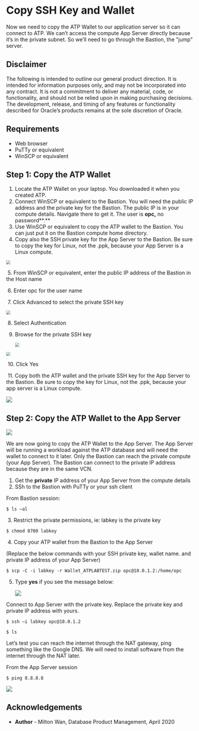 # Copy SSH Key and Wallet #

Now we need to copy the ATP Wallet to our application server so it can connect to ATP. We can’t access the compute App Server directly because it’s in the private subnet. So we’ll need to go through the Bastion, the "jump" server. 

## Disclaimer ##
The following is intended to outline our general product direction. It is intended for information purposes only, and may not be incorporated into any contract. It is not a commitment to deliver any material, code, or functionality, and should not be relied upon in making purchasing decisions. The development, release, and timing of any features or functionality described for Oracle’s products remains at the sole discretion of Oracle.

## Requirements ##

- Web browser
- PuTTy or equivalent
- WinSCP or equivalent

## Step 1: Copy the ATP Wallet ##

1. Locate the ATP Wallet on your laptop. You downloaded it when you created ATP.
2. Connect WinSCP or equivalent to the Bastion. You will need the public IP address and the private key for the Bastion. The public IP is in your compute details. Navigate there to get it. The user is **opc,** no password**.**
3. Use WinSCP or equivalent to copy the ATP wallet to the Bastion. You can just put it on the Bastion compute home directory. 
4. Copy also the SSH private key for the App Server to the Bastion. Be sure to copy the key for Linux, not the .ppk, because your App Server is a Linux compute.

<img src="./images/compute-details.PNG" style="zoom: 67%;" />

​	5. From WinSCP or equivalent, enter the public IP address of the Bastion in the Host name

​	6. Enter opc for the user name

​	7. Click Advanced to select the private SSH key

<img src="./images/winscp.PNG" style="zoom: 67%;" />

​	8. Select Authentication

 9. Browse for the private SSH key

    <img src="./images/winscp-2.PNG" style="zoom: 67%;" />

<img src="./images/winscp-3.PNG" style="zoom:67%;" />

​	10. Click Yes 

​	11. Copy both the ATP wallet and the private SSH key for the App Server to the Bastion. Be sure to copy the key for Linux, not the .ppk, because your app server is a Linux compute.

![](./images/winscp-4.PNG)

## Step 2: Copy the ATP Wallet to the App Server ##

![](./images/copy-wallet-diagram.PNG)



We are now going to copy the ATP Wallet to the App Server. The App Server will be running a workload against the ATP database and will need the wallet to connect to it later. Only the Bastion can reach the private compute (your App Server). The Bastion can connect to the private IP address because they are in the same VCN.

1. Get the **private** IP address of your App Server from the compute details
2. SSh to the Bastion with PuTTy or your ssh client

From Bastion session:

```
$ ls –al
```

​	3. Restrict the private permissions, ie: labkey is the private key

```
$ chmod 0700 labkey
```

​	4. Copy your ATP wallet from the Bastion to the App Server

(Replace the below commands with your SSH private key, wallet name. and private IP address of your App Server)

```
$ scp -C -i labkey -r Wallet_ATPLABTEST.zip opc@10.0.1.2:/home/opc
```

 5. Type **yes** if you see the message below:

    ![](./images/ssh-to-app-server.PNG)

    

Connect to App Server with the private key. Replace the private key and private IP address with yours.

```
$ ssh –i labkey opc@10.0.1.2

$ ls
```

Let’s test you can reach the internet through the NAT gateway, ping something like the Google DNS. We will need to install software from the internet through the NAT later.

From the App Server session

```
$ ping 8.8.8.8
```

![](./images/ping.PNG)

## Acknowledgements ##

- **Author** - Milton Wan, Database Product Management, April 2020

